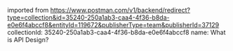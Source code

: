 imported from https://www.postman.com/v1/backend/redirect?type=collection&id=35240-250a1ab3-caa4-4f36-b8da-e0e6f4abccf8&entityId=119672&publisherType=team&publisherId=37129
collectionId: 35240-250a1ab3-caa4-4f36-b8da-e0e6f4abccf8
name: What is API Design?